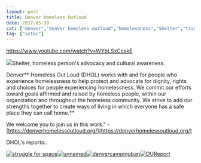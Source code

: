 ```yaml
---
layout: post
title: Denver Homeless Outloud
date: 2017-05-30
cat: ["denver","denver homeless outloud","homelessness","Shelter","traditional blessing"]
tag: ["aztec"]
---
```


https://www.youtube.com/watch?v=WYbLSxCcskE

[![](12140776_798570383585848_3449516474369082617_n-150x150.jpg)](https://scdhub.org/wp-content/uploads/2017/05/12140776_798570383585848_3449516474369082617_n.jpg)Shelter, homeless person's advocacy and cultural awareness.

Denver** Homeless Out Loud (DHOL) works with and for people who experience homelessness to help protect and advocate for dignity, rights and choices for people experiencing homelessness. We commit our efforts toward goals affirmed and raised by homeless people, within our organization and throughout the homeless community. We strive to add our strengths together to create ways of living in which everyone has a safe place they can call home.**

We welcome you to join us in this work." - [https://denverhomelessoutloud.org/](https://denverhomelessoutloud.org/)

DHOL's reports:.

[![struggle for space](struggle-for-space.jpg?w=114&h=171 "struggle for space")](https://denverhomelessoutloud.files.wordpress.com/2016/05/biennialdholbooklet.pdf)[![unnamed](unnamed.jpg?w=129&h=167 "unnamed")](https://denverhomelessoutloud.files.wordpress.com/2016/03/no-right-2-rest.pdf)[![denvercampingban](denvercampingban.jpg?w=128&h=166 "denvercampingban")](https://denverhomelessoutloud.files.wordpress.com/2016/03/camping-ban-report.pdf)[![DUReport](dureport.png?w=124&h=161 "DUReport")](https://denverhomelessoutloud.files.wordpress.com/2016/03/2-high-a-price.pdf)